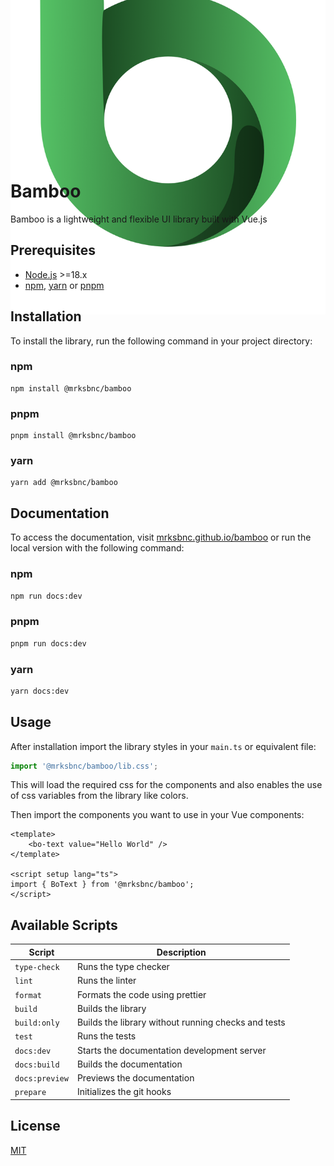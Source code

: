<div style="display: flex; align-items: center; justify-content: center; height: 200px;  margin-bottom: 1rem;">
<img src="./docs/assets/logo.webp" alt="bamboo">
</div>

# Bamboo

Bamboo is a lightweight and flexible UI library built with Vue.js

## Prerequisites

- [Node.js](https://nodejs.org/en/) >=18.x
- [npm](https://www.npmjs.com/), [yarn](https://yarnpkg.com/) or [pnpm](https://pnpm.io/)

## Installation

To install the library, run the following command in your project directory:

### npm

```npm
npm install @mrksbnc/bamboo
```

### pnpm

```pnpm
pnpm install @mrksbnc/bamboo
```

### yarn

```yarn
yarn add @mrksbnc/bamboo
```

## Documentation

To access the documentation, visit [mrksbnc.github.io/bamboo](https://mrksbnc.github.io/bamboo) or run the local version
with the following command:

### npm

```bash
npm run docs:dev
```

### pnpm

```bash
pnpm run docs:dev
```

### yarn

```bash
yarn docs:dev
```

## Usage

After installation import the library styles in your `main.ts` or equivalent file:

```ts
import '@mrksbnc/bamboo/lib.css';
```

This will load the required css for the components and also enables the use of css variables from the library like
colors.

Then import the components you want to use in your Vue components:

```vue
<template>
	<bo-text value="Hello World" />
</template>

<script setup lang="ts">
import { BoText } from '@mrksbnc/bamboo';
</script>
```

## Available Scripts

| Script         | Description                                         |
| -------------- | --------------------------------------------------- |
| `type-check`   | Runs the type checker                               |
| `lint`         | Runs the linter                                     |
| `format`       | Formats the code using prettier                     |
| `build`        | Builds the library                                  |
| `build:only`   | Builds the library without running checks and tests |
| `test`         | Runs the tests                                      |
| `docs:dev`     | Starts the documentation development server         |
| `docs:build`   | Builds the documentation                            |
| `docs:preview` | Previews the documentation                          |
| `prepare`      | Initializes the git hooks                           |

## License

[MIT](https://github.com/mrksbnc/bamboo/blob/main/LICENSE)
